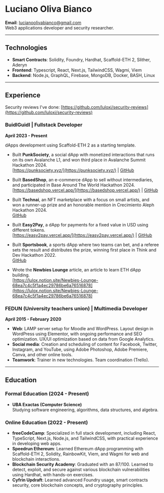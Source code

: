 # Luciano Oliva Bianco
**Email**: [lucianoolivabianco@gmail.com](mailto:lucianoolivabianco@gmail.com)  
Web3 applications developer and security researcher.

---

## Technologies

- **Smart Contracts**: Solidity, Foundry, Hardhat, Scaffold-ETH 2, Slither, Aderyn
- **Frontend**: Typescript, React, Next.js, TailwindCSS, Wagmi, Viem
- **Backend**: Node.js, GraphQL, Firebase, MongoDB, Docker, BASH, Linux

---

## Experience

Security reviews I've done: [https://github.com/luloxi/security-reviews](https://github.com/luloxi/security-reviews)

### BuidlGuidl | Fullstack Developer
**April 2023 - Present**

dApps development using Scaffold-ETH 2 as a starting template.

- Built **PunkSociety**, a social dApp with monetized interactions that runs on its own Avalanche L1, and won third place in Avalanche Summit Hackathon 2024.  
  [https://punksociety.xyz/](https://punksociety.xyz/) | [GitHub](https://github.com/luloxi/PunkSociety)
  
- Built **BasedShop**, an e-commerce dApp to sell without intermediaries, and participated in Base Around The World Hackathon 2024.  
  [https://basedshop.vercel.app/](https://basedshop.vercel.app/) | [GitHub](https://github.com/luloxi/BasedShop)
  
- Built **Technai**, an NFT marketplace with a focus on small artists, and won a runner-up prize and an honorable mention in Crecimiento Aleph Hackathon 2024.  
  [GitHub](https://github.com/luloxi/technai-marketplace)
  
- Built **Easy2Pay**, a dApp for payments for a fixed value in USD using different tokens.  
  [https://easy2pay.vercel.app/](https://easy2pay.vercel.app/) | [GitHub](https://github.com/luloxi/Easy2Pay)
  
- Built **Sportsbook**, a sports dApp where two teams can bet, and a referee sets the result and distributes the prize, winning first place in Think and Dev Hackathon 2022.  
  [GitHub](https://github.com/luloxi/Sportsbook)
  
- Wrote the **Newbies Lounge** article, an article to learn ETH dApp building.  
  [https://lulox.notion.site/Newbies-Lounge-68ea7c4c5f1a4ec29786be6a76516878](https://lulox.notion.site/Newbies-Lounge-68ea7c4c5f1a4ec29786be6a76516878)

### FEDUN (University teachers union) | Multimedia Developer
**April 2015 - February 2020**

- **Web**: LAMP server setup for Moodle and WordPress. Layout design in WordPress using Elementor, with ongoing performance and SEO optimization. UX/UI optimization based on data from Google Analytics.
- **Social media**: Creation and scheduling of content for Facebook, Twitter, Instagram, and YouTube, using Adobe Photoshop, Adobe Premiere, Canva, and other online tools.
- **Teamwork**: Trainer in new technologies. Team coordination (Trello).

---

## Education

### Formal Education (2024 - Present)

- **UBA Exactas (Computer Science)**  
  Studying software engineering, algorithms, data structures, and algebra.

### Online Education (2022 - Present)

- **freeCodeCamp**: Specialized in full stack development, including React, TypeScript, Next.js, Node.js, and TailwindCSS, with practical experience in developing web apps.
- **Speedrun Ethereum**: Learned Ethereum dApp programming with Scaffold-ETH 2, Solidity, RainbowKit, Viem, and Wagmi for web and blockchain interactions.
- **Blockchain Security Academy**: Graduated with an 87/100. Learned to detect, exploit, and secure against various blockchain vulnerabilities using Hardhat, with hands-on exercises.
- **Cyfrin Updraft**: Learned advanced Foundry usage, smart contracts security, core blockchain concepts, and cryptography principles.
